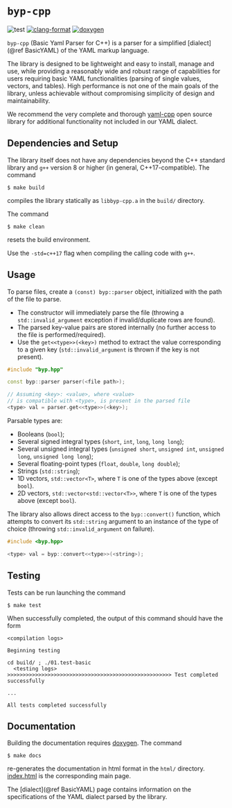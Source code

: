 # `byp-cpp`

![test](https://img.shields.io/badge/Tests-Passing-32CD32)
[![clang-format](https://img.shields.io/badge/code%20style-clang--format-blue)](https://clang.llvm.org/docs/ClangFormat.html)
[![doxygen](https://img.shields.io/badge/documentation-doxygen-blue)](https://www.doxygen.nl/)


`byp-cpp` (Basic Yaml Parser for C++) is a parser for a
simplified [dialect](@ref BasicYAML) of the YAML markup
language.

The library is designed to be lightweight and easy to install,
manage and use, while providing a reasonably wide and robust
range of capabilities for users requiring basic YAML
functionalities (parsing of single values, vectors, and
tables). High performance is not one of the main goals of the
library, unless achievable without compromising simplicity of
design and maintainability.

We recommend the very complete and thorough
[yaml-cpp](https://github.com/jbeder/yaml-cpp) open source
library for additional functionality not included in our YAML
dialect.




## Dependencies and Setup

The library itself does not have any dependencies beyond the
C++ standard library and `g++` version 8 or higher (in general,
C++17-compatible). The command

```
$ make build
```

compiles the library statically as `libbyp-cpp.a` in the
`build/` directory.

The command

```
$ make clean
```

resets the build environment.

Use the `-std=c++17` flag when compiling the calling code with
`g++`.




## Usage

To parse files, create a `(const) byp::parser` object,
initialized with the path of the file to parse.

- The constructor will immediately parse the file (throwing a
  `std::invalid_argument` exception if invalid/duplicate rows
  are found).
- The parsed key-value pairs are stored internally (no further
  access to the file is performed/required).
- Use the `get<<type>>(<key>)` method to extract the value
  corresponding to a given key (`std::invalid_argument` is
  thrown if the key is not present).

```cpp
#include "byp.hpp"

const byp::parser parser(<file path>);

// Assuming <key>: <value>, where <value>
// is compatible with <type>, is present in the parsed file
<type> val = parser.get<<type>>(<key>);
```

Parsable types are:

- Booleans (`bool`);
- Several signed integral types (`short`, `int`, `long`, `long
  long`);
- Several unsigned integral types (`unsigned short`, `unsigned
  int`, `unsigned long`, `unsigned long long`);
- Several floating-point types (`float`, `double`, `long
  double`);
- Strings (`std::string`);
- 1D vectors, `std::vector<T>`, where `T` is one of the types
  above (except `bool`).
- 2D vectors, `std::vector<std::vector<T>>`, where `T` is one
  of the types above (except `bool`).

The library also allows direct access to the `byp::convert()`
function, which attempts to convert its `std::string` argument
to an instance of the type of choice (throwing
`std::invalid_argument` on failure).

```cpp
#include <byp.hpp>

<type> val = byp::convert<<type>>(<string>);
```




## Testing

Tests can be run launching the command

```
$ make test
```

When successfully completed, the output of this command should
have the form

```
<compilation logs>

Beginning testing

cd build/ ; ./01.test-basic
  <testing logs>
>>>>>>>>>>>>>>>>>>>>>>>>>>>>>>>>>>>>>>>>>>>>>>>>>>>>> Test completed successfully

...

All tests completed successfully
```




## Documentation

Building the documentation requires
[doxygen](https://www.doxygen.nl/). The command

```
$ make docs
```

re-generates the documentation in html format in the `html/`
directory. [index.html](html/index.html) is the corresponding
main page.

The [dialect](@ref BasicYAML) page contains information on the
specifications of the YAML dialect parsed by the library.
